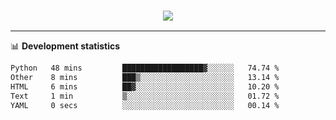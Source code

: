 <h3 align="center">
  <a href="https://github.com/hwalker928">
      <img src="https://github-profile-trophy.vercel.app/?username=hwalker928&no-bg=true&no-frame=true">
  </a>
</h3>


<hr>

📊 **Development statistics**

<!--START_SECTION:waka-->

```txt
Python   48 mins         ██████████████████▓░░░░░░   74.74 %
Other    8 mins          ███▒░░░░░░░░░░░░░░░░░░░░░   13.14 %
HTML     6 mins          ██▓░░░░░░░░░░░░░░░░░░░░░░   10.20 %
Text     1 min           ▒░░░░░░░░░░░░░░░░░░░░░░░░   01.72 %
YAML     0 secs          ░░░░░░░░░░░░░░░░░░░░░░░░░   00.14 %
```

<!--END_SECTION:waka-->
